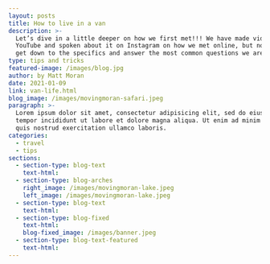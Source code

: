 ```yaml
---
layout: posts
title: How to live in a van
description: >-
  Let’s dive in a little deeper on how we first met!!! We have made videos on
  YouTube and spoken about it on Instagram on how we met online, but now let’s
  get down to the specifics and answer the most common questions we are asked.
type: tips and tricks
featured-image: /images/blog.jpg
author: by Matt Moran
date: 2021-01-09
link: van-life.html
blog_image: /images/movingmoran-safari.jpeg
paragraph: >-
  Lorem ipsum dolor sit amet, consectetur adipisicing elit, sed do eiusmod
  tempor incididunt ut labore et dolore magna aliqua. Ut enim ad minim veniam,
  quis nostrud exercitation ullamco laboris.
categories:
  - travel
  - tips
sections:
  - section-type: blog-text
    text-html:
  - section-type: blog-arches
    right_image: /images/movingmoran-lake.jpeg
    left_image: /images/movingmoran-lake.jpeg
  - section-type: blog-text
    text-html:
  - section-type: blog-fixed
    text-html:
    blog-fixed_image: /images/banner.jpeg
  - section-type: blog-text-featured
    text-html:
---
```

